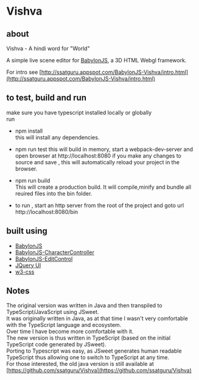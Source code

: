 # Vishva

## about

Vishva - A hindi word for "World"

A simple live scene editor for [BabylonJS](http://www.babylonjs.com/), a 3D HTML Webgl framework.

For intro see [http://ssatguru.appspot.com/BabylonJS-Vishva/intro.html](http://ssatguru.appspot.com/BabylonJS-Vishva/intro.html)

## to test, build and run

make sure you have typescript installed locally or globally  
run

- npm install  
  this will install any dependencies.

- npm run test
  this will build in memory, start a webpack-dev-server and open browser at http://localhost:8080
  if you make any changes to source and save , this will automatically reload your project in the browser.

- npm run build  
  This will create a production build. It will compile,minify and bundle all reuired files into the bin folder.

- to run , start an http server from the root of the project and goto url http://localhost:8080/bin

## built using

- [BabylonJS](http://www.babylonjs.com/)
- [BabylonJS-CharacterController](https://github.com/ssatguru/BabylonJS-CharacterController)
- [BabylonJS-EditControl](https://github.com/ssatguru/BabylonJS-EditControl)
- [JQuery UI](https://jqueryui.com/)
- [w3-css](https://www.w3schools.com/w3css/)

## Notes

The original version was written in Java and then transpiled to TypeScript/JavaScript using JSweet.  
It was originally written in Java, as at that time I wasn't very comfortable with the TypeScript language and ecosystem.  
Over time I have become more comfortable with it.  
The new version is thus written in TypeScript (based on the initial TypeScript code generated by JSweet).  
Porting to Typescript was easy, as JSweet generates human readable TypeScript thus allowing one to switch to TypeScript at any time.  
For those interested, the old java version is still available at [https://github.com/ssatguru/Vishva](https://github.com/ssatguru/Vishva)
